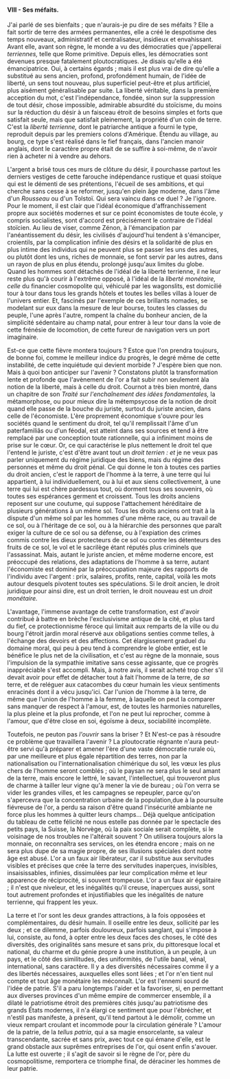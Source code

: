 #### VIII - Ses méfaits.

J'ai parlé de ses bienfaits ; que n'aurais-je pu dire de ses méfaits ? Elle a fait sortir de terre des armées permanentes, elle a créé le despotisme des temps nouveaux, administratif et centralisateur, insidieux et envahissant. Avant elle, avant son règne, le monde a vu des démocraties que j'appellerai _terriennes,_ telle que Rome primitive. Depuis elles, les démocraties sont devenues presque fatalement ploutocratiques. Je disais qu'elle a été émancipatrice. Oui, à certains égards ; mais il est plus vrai de dire qu'elle a substitué au sens ancien, profond, profondément humain, de l'idée de liberté, un sens tout nouveau, plus superficiel peut-être et plus artificiel, plus aisément généralisable par suite. La liberté véritable, dans la première acception du mot, c'est l'indépendance, fondée, sinon sur la suppression de tout désir, chose impossible, admirable absurdité du stoïcisme, du moins sur la réduction du désir à un faisceau étroit de besoins simples et forts que satisfait seule, mais que satisfait pleinement, la propriété d'un coin de terre. C'est la _liberté terrienne,_ dont le patriarche antique a fourni le type, reproduit depuis par les premiers colons d'Amérique. Étendu au village, au bourg, ce type s'est réalisé dans le fief français, dans l'ancien manoir anglais, dont le caractère propre était de se suffire à soi-même, de n'avoir rien à acheter ni à vendre au dehors.

L'argent a brisé tous ces murs de clôture du désir, il pourchasse partout les derniers vestiges de cette farouche indépendance rustique et quasi stoïque qui est le démenti de ses prétentions, l'écueil de ses ambitions, et qui cherche sans cesse à se reformer, jusqu'en plein âge moderne, dans l'âme d'un _Rousseau_ ou d'un Tolstoï. Qui sera vaincu dans ce duel ? Je l'ignore. Pour le moment, il est clair que l'idéal économique d'affranchissement propre aux sociétés modernes et sur ce point économistes de toute école, y compris socialistes, sont d'accord est précisément le contraire de l'idéal stoïcien. Au lieu de viser, comme Zénon, à l'émancipation par l'anéantissement du désir, les civilisés d'aujourd'hui tendent à s'émanciper, croientils, par la complication infinie des désirs et la solidarité de plus en plus intime des individus qui ne peuvent plus se passer les uns des autres, ou plutôt dont les uns, riches de monnaie, se font servir par les autres, dans un rayon de plus en plus étendu, prolongé jusqu'aux limites du globe. Quand les hommes sont détachés de l'idéal de la liberté terrienne, il ne leur reste plus qu'à courir à l'extrême opposé, à l'idéal de la _liberté monétaire, celle_ du financier cosmopolite qui, véhiculé par les wagonslits, est domicilié tour à tour dans tous les grands hôtels et toutes les belles villas à louer de l'univers entier. Et, fascinés par l'exemple de ces brillants nomades, se modelant sur eux dans la mesure de leur bourse, toutes les classes du peuple, l'une après l'autre, rompent la chaîne du bonheur ancien, de la simplicité sédentaire au champ natal, pour entrer à leur tour dans la voie de cette frénésie de locomotion, de cette fureur de navigation vers un port imaginaire.

Est-ce que cette fièvre montera toujours ? Estce que l'on prendra toujours, de bonne foi, comme le meilleur indice du progrès, le degré même de cette instabilité, de cette inquiétude qui devient morbide ? J'espère bien que non. Mais à quoi bon anticiper sur l'avenir ? Constatons plutôt la transformation lente et profonde que l'avènement de l'or a fait subir non seulement àla notion de la liberté, mais à celle du droit. Cournot a très bien montré, dans un chapitre de son _Traité sur l'enchaînement des idées fondamentales,_ la métamorphose, ou pour mieux dire la métempsycose de la notion de droit quand elle passe de la bouche du juriste, surtout du juriste ancien, dans celle de l'économiste. L'ère proprement économique s'ouvre pour les sociétés quand le sentiment du droit, tel qu'il remplissait l'âme d'un paterfamiliâs ou d'un féodal, est atteint dans ses sources et tend à être remplacé par une conception toute rationnelle, qui a infiniment moins de prise sur le cœur. Or, ce qui caractérise le plus nettement le droit tel que l'entend le juriste, c'est d'être avant tout un _droit terrien : et_ je ne veux pas parler uniquement du régime juridique des biens, mais du régime des personnes et même du droit pénal. Ce qui donne le ton à toutes ces parties du droit ancien, c'est le rapport de l'homme à la terre, à une terre qui lui appartient, à lui individuellement, ou à lui et aux siens collectivement, à une terre qui lui est chère pardessus tout, où dorment tous ses souvenirs, où toutes ses espérances germent et croissent. Tous les droits anciens reposent sur une coutume, qui suppose l'attachement héréditaire de plusieurs générations à un même sol. Tous les droits anciens ont trait à la dispute d'un même sol par les hommes d'une même race, ou au travail de ce sol, ou à l'héritage de ce sol, ou à la hiérarchie des personnes que paraît exiger la culture de ce sol ou sa défense, ou à l'expiation des crimes commis contre les dieux protecteurs de ce sol ou contre les détenteurs des fruits de ce sol, le vol et le sacrilège étant réputés plus criminels que l'assassinat. Mais, autant le juriste ancien, et même moderne encore, est préoccupé des relations, des adaptations de l'homme à sa terre, autant l'économiste est dominé par la préoccupation majeure des rapports de l'individu avec l'argent : prix, salaires, profits, rente, capital, voilà les mots autour desquels pivotent toutes ses spéculations. Si le droit ancien, le droit juridique pour ainsi dire, est un droit terrien, le droit nouveau est un _droit monétaire._

L'avantage, l'immense avantage de cette transformation, est d'avoir contribué à battre en brèche l'exclusivisme antique de la cité, et plus tard du fief, ce protectionnisme féroce qui limitait aux remparts de la ville ou du bourg l'étroit jardin moral réservé aux obligations senties comme telles, à l'échange des devoirs et des affections. Cet élargissement graduel du domaine moral, qui peu à peu tend à comprendre le globe entier, est le bénéfice le plus net de la civilisation, et c'est au règne de la monnaie, sous l'impulsion de la sympathie imitative sans cesse agissante, que ce progrès inappréciable s'est accompli. Mais, à notre avis, il serait acheté trop cher s'il devait avoir pour effet de détacher tout à fait l'homme de la terre, de _sa_ terre, et de reléguer aux catacombes du cœur humain les vieux sentiments enracinés dont il a vécu jusqu'ici. Car l'union de l'homme à la terre, de même que l'union de l'homme à la femme, à laquelle on peut la comparer sans manquer de respect à l'amour, est, de toutes les harmonies naturelles, la plus pleine et la plus profonde, et l'on ne peut lui reprocher, comme à l'amour, que d'être close en soi, égoïsme à deux, sociabilité incomplète.

Toutefois, ne peuton pas _l'ouvrir_ sans la briser ? Et N'est-ce pas à résoudre ce problème que travaillera l'avenir ? La ploutocratie régnante n'aura peut-être servi qu'à préparer et amener l'ère d'une vaste démocratie rurale où, par une meilleure et plus égale répartition des terres, non par la nationalisation ou l'internationalisation chimérique du sol, les vœux les plus chers de l'homme seront comblés ; où le paysan ne sera plus le seul amant de la terre, mais encore le lettré, le savant, l'intellectuel, qui trouveront plus de charme à tailler leur vigne qu'à mener la vie de bureau ; où l'on verra se vider les grandes villes, et les campagnes se repeupler, parce qu'on s'apercevra que la concentration urbaine de la population,due à la poursuite fiévreuse de l'or, a perdu sa raison d'être quand l'insécurité ambiante ne force plus les hommes à quitter leurs champs… Déjà quelque anticipation du tableau de cette félicité ne nous estelle pas donnée par le spectacle des petits pays, la Suisse, la Norvège, où la paix sociale serait complète, si le voisinage de nos troubles ne l'altérait souvent ? On utilisera toujours alors la monnaie, on reconnaîtra ses services, on les étendra encore ; mais on ne sera plus dupe de sa magie propre, de ses illusions spéciales dont notre âge est abusé. L'or a un faux air libérateur, car il substitue aux servitudes visibles et précises que crée la terre des servitudes inaperçues, invisibles, insaisissables, infinies, dissimulées par leur complication même et leur apparence de réciprocité, si souvent trompeuse. L'or a un faux air égalitaire ; il n'est que niveleur, et les inégalités qu'il creuse, inaperçues aussi, sont tout autrement profondes et injustifiables que les inégalités de nature terrienne, qui frappent les yeux.

La terre et l'or sont les deux grandes attractions, à la fois opposées et complémentaires, du désir humain. Il oseille entre les deux, sollicité par les deux ; et ce dilemme, parfois douloureux, parfois sanglant, qui s'impose à lui, consiste, au fond, à opter entre les deux faces des choses, le côté des diversités, des originalités sans mesure et sans prix, du pittoresque local et national, du charme et du génie propre à une institution, à un peuple, à un pays, et le côté des similitudes, des uniformités, de l'utile banal, vénal, international, sans caractère. Il y a des diversités nécessaires comme il y a des libertés nécessaires, auxquelles elles sont liées ; et l'or n'en tient nul compte et tout âge monétaire les méconnaît. L'or est l'ennemi sourd de l'idée de patrie. S'il a paru longtemps l'aider et la favoriser, si, en permettant aux diverses provinces d'un même empire de commercer ensemble, il a dilaté le patriotisme étroit des premières cités jusqu'au patriotisme des grands États modernes, il n'a élargi ce sentiment que pour l'ébrécher, et n'estil pas manifeste, à présent, qu'il tend partout à le démolir, comme un vieux rempart croulant et incommode pour la circulation générale ? L'amour de la patrie, de la _tellus patria_, qui a sa magie ensorcelante, sa valeur transcendante, sacrée et sans prix, avec tout ce qui émane d'elle, est le grand obstacle aux suprêmes entreprises de l'or, qui osent enfin s'avouer. La lutte est ouverte ; il s'agit de savoir si le règne de l'or, père du cosmopolitisme, remportera ce triomphe final, de déraciner les hommes de leur patrie.
